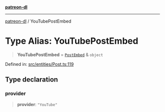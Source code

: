 [**patreon-dl**](../README.md)

***

[patreon-dl](../README.md) / YouTubePostEmbed

# Type Alias: YouTubePostEmbed

> **YouTubePostEmbed** = [`PostEmbed`](../interfaces/PostEmbed.md) & `object`

Defined in: [src/entities/Post.ts:119](https://github.com/patrickkfkan/patreon-dl/blob/13dcc2ff5398507f6088673ed657c12686142841/src/entities/Post.ts#L119)

## Type declaration

### provider

> **provider**: `"YouTube"`
